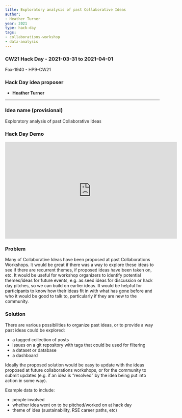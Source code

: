 ```yaml
---
title: Exploratory analysis of past Collaborative Ideas
author:
- Heather Turner
year: 2021
type: hack-day
tags:
- collaborations-workshop
- data-analysis
---
```


### CW21 Hack Day - 2021-03-31 to 2021-04-01

Fox-1940 - HP9-CW21


### **Hack Day idea proposer**

* **Heather Turner**

---

### **Idea name (provisional)**

Exploratory analysis of past Collaborative Ideas

### **Hack Day Demo**

<iframe width="560" height="315" src="https://www.youtube.com/embed/rRodtnbVh9Q" title="YouTube video player" frameborder="0" allow="accelerometer; autoplay; clipboard-write; encrypted-media; gyroscope; picture-in-picture; web-share" allowfullscreen></iframe>

### **Problem**


Many of Collaborative Ideas have been proposed at past Collaborations Workshops. It would be great if there was a way to explore these ideas to see if there are recurrent themes, if proposed ideas have been taken on, etc. It would be useful for workshop organizers to identify potential themes/ideas for future events, e.g. as seed ideas for discussion or hack day pitches, so we can build on earlier ideas. It would be helpful for participants to know how their ideas fit in with what has gone before and who it would be good to talk to, particularly if they are new to the community.


### **Solution**


There are various possibilities to organize past ideas, or to provide a way past ideas could be explored:

*   a tagged collection of posts
*   issues on a git repository with tags that could be used for filtering
*   a dataset or database
*   a dashboard

Ideally the proposed solution would be easy to update with the ideas proposed at future collaborations workshops, or for the community to submit updates (e.g. if an idea is “resolved” by the idea being put into action in some way).

Example data to include:

*   people involved
*   whether idea went on to be pitched/worked on at hack day
*   theme of idea (sustainability, RSE career paths, etc)


